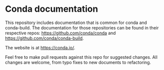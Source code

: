 # Conda documentation


This repository includes documentation that is common for conda and conda-build. The documentation for those repositories can be found in their respective repos: https://github.com/conda/conda and https://github.com/conda/conda-build.

The website is at https://conda.io/.

Feel free to make pull requests against this repo for suggested changes. All
changes are welcome, from typo fixes to new documents to refactoring.
